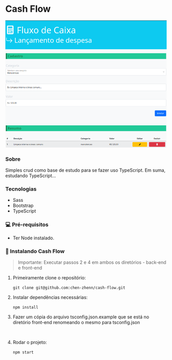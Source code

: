 # Cash Flow

<img src="screenshot-1.0.0.png">

### Sobre
 
Simples crud como base de estudo para se fazer uso TypeScript. Em suma, estudando TypeScript...

### Tecnologias

- Sass
- Bootstrap
- TypeScript 

### 💻 Pré-requisitos

- Ter Node instalado.

### 🚀 Instalando Cash Flow

> Importante: Executar passos 2 e 4 em ambos os diretórios - back-end e front-end

1. Primeiramente clone o repositório:
    ```
    git clone git@github.com:chen-zhenn/cash-flow.git
    ```

2. Instalar dependências necessárias:
    ```
    npm install
    ```

3. Fazer um cópia do arquivo tsconfig.json.example que se está no diretório front-end renomeando o mesmo para tsconfig.json  
<br />  

4. Rodar o projeto:
    ```
    npm start
    ```

